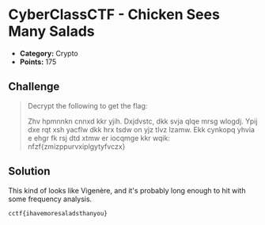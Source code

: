 # CyberClassCTF - Chicken Sees Many Salads

* **Category:** Crypto
* **Points:** 175

## Challenge

> Decrypt the following to get the flag:
> 
> Zhv hpmnnkn cnnxd kkr yjih. Dxjdvstc, dkk svja qlqe mrsg wlogdj. Ypij dxe rqt xsh yacflw dkk hrx tsdw on yjz tlvz lzamw. Ekk cynkopq yhvia e ehgr fk rsj dtd xtmw er iocqmge kkr wqik: nfzf{zmizppurvxiplgytyfvczx}

## Solution

This kind of looks like Vigenère, and it's probably long enough to hit with some frequency analysis.


```
cctf{ihavemoresaladsthanyou}
```